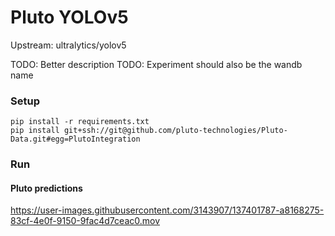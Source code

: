 # Pluto YOLOv5

Upstream: ultralytics/yolov5

TODO: Better description
TODO: Experiment should also be the wandb name

### Setup

```
pip install -r requirements.txt
pip install git+ssh://git@github.com/pluto-technologies/Pluto-Data.git#egg=PlutoIntegration
```


### Run

#### Pluto predictions

https://user-images.githubusercontent.com/3143907/137401787-a8168275-83cf-4e0f-9150-9fac4d7ceac0.mov

 
